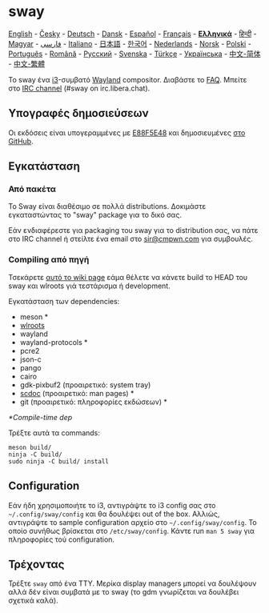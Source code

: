 # sway

[English][en] - [Česky][cs] - [Deutsch][de] - [Dansk][dk] - [Español][es] - [Français][fr] - **[Ελληνικά][gr]** - [हिन्दी][hi] - [Magyar][hu] - [فارسی][ir] - [Italiano][it] - [日本語][ja] - [한국어][ko] - [Nederlands][nl] - [Norsk][no] - [Polski][pl] - [Português][pt] - [Română][ro] - [Русский][ru] - [Svenska][sv] - [Türkçe][tr] - [Українська][uk] - [中文-简体][zh-CN] - [中文-繁體][zh-TW]

Το sway ένα [i3]-συμβατό [Wayland] compositor. Διαβάστε το [FAQ]. Μπείτε στο
[IRC channel] \(#sway on irc.libera.chat).

## Υπογραφές δημοσιεύσεων

Οι εκδόσεις είναι υπογεραμμένες με [E88F5E48] και δημοσιευμένες [στο GitHub][GitHub releases].

## Εγκατάσταση

### Από πακέτα

Το Sway είναι διαθέσιμο σε πολλά distributions. Δοκιμάστε εγκαταστώντας το "sway" package για
το δικό σας.

Εάν ενδιαφέρεστε για packaging του sway για το distribution σας, να πάτε στο IRC
channel ή στείλτε ένα email στο sir@cmpwn.com για συμβουλές.

### Compiling από πηγή

Τσεκάρετε [αυτό το wiki page][Development setup] εάμα θέλετε να κάνετε build το HEAD του
sway και wlroots γιά τεστάρισμα ή development.

Εγκατάσταση των dependencies:

* meson \*
* [wlroots]
* wayland
* wayland-protocols \*
* pcre2
* json-c
* pango
* cairo
* gdk-pixbuf2 (προαιρετικό: system tray)
* [scdoc] (προαιρετικό: man pages) \*
* git (προαιρετικό: πληροφορίες εκδώσεων) \*

_\*Compile-time dep_

Τρέξτε αυτά τα commands:

    meson build/
    ninja -C build/
    sudo ninja -C build/ install

## Configuration

Εάν ήδη χρησιμοποιήτε το i3, αντιγράψτε το i3 config σας στο `~/.config/sway/config` και
θα δουλέψει out of the box. Αλλιώς, αντιγράψτε το sample configuration αρχείο στο
`~/.config/sway/config`. Το οποίο συνήθως βρίσκεται στο `/etc/sway/config`.
Κάντε run `man 5 sway` για πληροφορίες τού configuration.

## Τρέχοντας

Τρέξτε `sway` από ένα TTY. Μερίκα display managers μπορεί να δουλέψουν αλλά δέν είναι συμβατά με
το sway (το gdm γνωρίζεται να δουλέβει σχετικά καλά).

[en]: https://github.com/swaywm/sway#readme
[cs]: README.cs.md
[de]: README.de.md
[dk]: README.dk.md
[es]: README.es.md
[fr]: README.fr.md
[gr]: README.gr.md
[hi]: README.hi.md
[hu]: README.hu.md
[ir]: README.ir.md
[it]: README.it.md
[ja]: README.ja.md
[ko]: README.ko.md
[nl]: README.nl.md
[no]: README.no.md
[pl]: README.pl.md
[pt]: README.pt.md
[ro]: README.ro.md
[ru]: README.ru.md
[sv]: README.sv.md
[tr]: README.tr.md
[uk]: README.uk.md
[zh-CN]: README.zh-CN.md
[zh-TW]: README.zh-TW.md
[i3]: https://i3wm.org/
[Wayland]: http://wayland.freedesktop.org/
[FAQ]: https://github.com/swaywm/sway/wiki
[IRC channel]: https://web.libera.chat/gamja/?channels=#sway
[E88F5E48]: https://keys.openpgp.org/search?q=34FF9526CFEF0E97A340E2E40FDE7BE0E88F5E48
[GitHub releases]: https://github.com/swaywm/sway/releases
[Development setup]: https://github.com/swaywm/sway/wiki/Development-Setup
[wlroots]: https://gitlab.freedesktop.org/wlroots/wlroots
[scdoc]: https://git.sr.ht/~sircmpwn/scdoc
